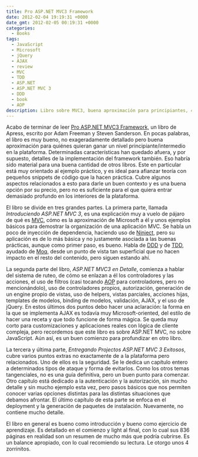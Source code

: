 ```yaml
---
title: Pro ASP.NET MVC3 Framework
date: 2012-02-04 19:19:31 +0000
date_gmt: 2012-02-05 00:19:31 +0000
categories:
  - Books
tags:
  - JavaScript
  - Microsoft
  - jQuery
  - AJAX
  - review
  - MVC
  - TDD
  - ASP.NET
  - ASP.NET MVC 3
  - DDD
  - book
  - AOP
description: Libro sobre MVC3, buena aproximación para principiantes, 4 zorrinitos.
---
```



Acabo de terminar de leer [Pro ASP.NET MVC3 Framework](http://www.apress.com/9781430234043), un libro de Apress, escrito por Adam Freeman y Steven Sanderson. En pocas palabras, el libro es muy bueno, no exageradamente detallado pero buena aproximación para quiénes quieran ganar un nivel principiante/intermedio en la plataforma. Determinadas características han quedado afuera, y por supuesto, detalles de la implementación del framework también. Eso habría sido material para una buena cantidad de otros libros. Este en particular está muy orientado al ejemplo práctico, y es ideal para afianzar teoría con pequeños snippets de código que la hacen práctica. Cubre algunos aspectos relacionados a esto para darle un buen contexto y es una buena opción por su precio, pero no es suficiente para el que quiera entrar demasiado profundo en los interiores de la plataforma.

El libro se divide en tres grandes partes. La primera parte, llamada _Introduciendo ASP.NET MVC 3_, es una explicación muy a vuelo de pájaro de qué es [MVC](http://en.wikipedia.org/wiki/Model%E2%80%93view%E2%80%93controller), cómo es la aproximación de Microsoft a él y unos ejemplos básicos para demostrar la organización de una aplicación MVC. Se habla un poco de inyección de dependencia, haciendo uso de [Ninject](http://ninject.org/), pero su aplicación es de lo más básica y no justamente asociada a las buenas prácticas, aunque como primer paso, es bueno. Habla de [DDD](http://en.wikipedia.org/wiki/Domain-driven_design) y de [TDD](http://en.wikipedia.org/wiki/Test-driven_development), ayudado de [Moq](http://code.google.com/p/moq/), desde un punto de vista tan superficial que no hacen impacto en el resto del contenido, pero siguen estando ahí.

La segunda parte del libro, _ASP.NET MVC3 en Detalle_, comienza a hablar del sistema de ruteo, de cómo se enlazan a él los controladores y las acciones, el uso de filtros (casi tocando [AOP](http://en.wikipedia.org/wiki/Aspect-oriented_programming) para controladores, pero no mencionándolo), uso de controladores propios, autorización, generación de un engine propio de vistas, uso de helpers, vistas parciales, acciones hijas, templates de modelos, binding de modelos, validación, AJAX, y el uso de jQuery. En estos últimos dos puntos debo hacer una aclaración: la forma en la que se implementa AJAX es todavía muy Microsoft-oriented, del estilo de hacer una receta y que todo funcione de forma mágica. Se queda muy corto para customizaciones y aplicaciones reales con lógica de cliente compleja, pero recordemos que este libro es sobre ASP.NET MVC, no sobre JavaScript. Aún así, es un buen comienzo para profundizar en otro libro.

La tercera y última parte, _Entregando Projectos ASP.NET MVC 3 Exitosos_, cubre varios puntos extras no exactamente de a la plataforma pero relacionados. Uno de ellos es la seguridad. Se le dedica un capítulo entero a determinados tipos de ataque y forma de evitarlos. Como los otros temas tangenciales, no es una guía definitiva, pero un buen punto para comenzar. Otro capítulo está dedicado a la autenticación y la autorización, sin mucho detalle y sin mucho ejemplo esta vez, pero pasos básicos que nos permiten conocer varias opciones distintas para las distintas situaciones que debamos afrontar. El último capítulo de esta parte se enfoca en el deployment y la generación de paquetes de instalación. Nuevamente, no contiene mucho detalle.

El libro en general es bueno como introducción y bueno como ejercicio de aprendizaje. Es detallado en el comienzo y light al final, con lo cual sus 836 páginas en realidad son un resumen de mucho más que podría cubrirse. Es un balance apropiado, con lo cual recomiendo su lectura. Le otorgo unos 4 zorrinitos.
